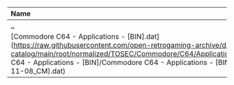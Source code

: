 |Name|Size|
|:---|---:|
|[..](../index.html)|DIR|
|[Commodore C64 - Applications - [BIN].dat](https://raw.githubusercontent.com/open-retrogaming-archive/dat-catalog/main/root/normalized/TOSEC/Commodore/C64/Applications/[BIN]/Commodore C64 - Applications - [BIN]/Commodore C64 - Applications - [BIN] (TOSEC-v2022-11-08_CM).dat)|33631|
